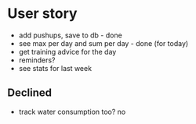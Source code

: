 # User story

* add pushups, save to db - done
* see max per day and sum per day - done (for today)
* get training advice for the day
* reminders?
* see stats for last week

## Declined

* track water consumption too? no
